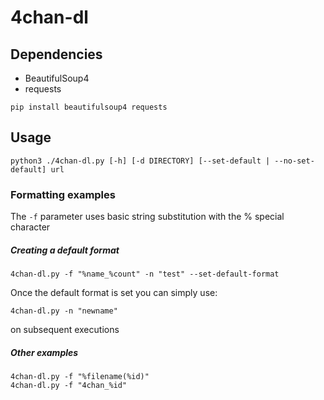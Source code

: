 # 4chan-dl

## Dependencies
- BeautifulSoup4
- requests
```
pip install beautifulsoup4 requests
```

## Usage
```
python3 ./4chan-dl.py [-h] [-d DIRECTORY] [--set-default | --no-set-default] url
```

### Formatting examples
The ```-f``` parameter uses basic string substitution with the % special character

##### Creating a default format
```
4chan-dl.py -f "%name_%count" -n "test" --set-default-format
```
Once the default format is set you can simply use:
```
4chan-dl.py -n "newname"
```
on subsequent executions

##### Other examples
```
4chan-dl.py -f "%filename(%id)" 
4chan-dl.py -f "4chan_%id" 
```
